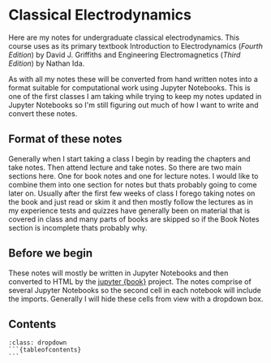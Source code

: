 # Classical Electrodynamics

Here are my notes for undergraduate classical electrodynamics. This course uses as its primary textbook Introduction to Electrodynamics (*Fourth Edition*) by David J. Griffiths and Engineering Electromagnetics (*Third Edition*) by Nathan Ida.

As with all my notes these will be converted from hand written notes into a format suitable for computational work using Jupyter Notebooks. This is one of the first classes I am taking while trying to keep my notes updated in Jupyter Notebooks so I'm still figuring out much of how I want to write and convert these notes. 

## Format of these notes

Generally when I start taking a class I begin by reading the chapters and take notes. Then attend lecture and take notes. So there are two main sections here. One for book notes and one for lecture notes. I would like to combine them into one section for notes but thats probably going to come later on. Usually after the first few weeks of class I forego taking notes on the book and just read or skim it and then mostly follow the lectures as in my experience tests and quizzes have generally been on material that is covered in class and many parts of books are skipped so if the Book Notes section is incomplete thats probably why. 

## Before we begin

These notes will mostly be written in Jupyter Notebooks and then converted to HTML by the [jupyter {book}](https://jupyterbook.org) project. The notes comprise of several Jupyter Notebooks so the second cell in each notebook will include the imports. Generally I will hide these cells from view with a dropdown box. 

## Contents

````{admonition} Contents
:class: dropdown
```{tableofcontents}
```
````